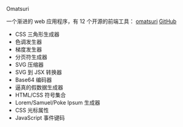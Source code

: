 Omatsuri

一个渐进的 web 应用程序，有 12 个开源的前端工具：
[omatsuri](https://omatsuri.app/)
[GitHub](https://github.com/rtivital/omatsuri)

- CSS 三角形生成器
- 色调发生器
- 梯度发生器
- 分页符生成器
- SVG 压缩器
- SVG 到 JSX 转换器
- Base64 编码器
- 逼真的假数据生成器
- HTML/CSS 符号集合
- Lorem/Samuel/Poke Ipsum 生成器
- CSS 光标属性
- JavaScript 事件键码
